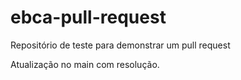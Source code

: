 # ebca-pull-request
Repositório de teste para demonstrar um pull request

Atualização no main com resolução.
